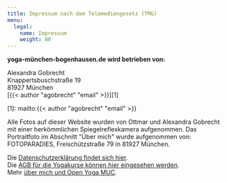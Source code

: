 ```yaml
---
title: Impressum nach dem Telemediengesetz (TMG)
menu:
  legal:
    name: Impressum
    weight: 80
---
```


**yoga-münchen-bogenhausen.de wird betrieben von:**

Alexandra Gobrecht  
Knappertsbuschstraße 19  
81927 München  
[{{< author "agobrecht" "email" >}}][1]  

[1]: mailto:{{< author "agobrecht" "email" >}}


Alle Fotos auf dieser Website wurden von Ottmar und Alexandra Gobrecht mit einer herkömmlichen Spiegelreflexkamera aufgenommen. Das Portraitfoto im Abschnitt "Über mich" wurde aufgenommen von:  
FOTOPARADIES, Freischützstraße 79 in 81927 München.

Die [Datenschutzerklärung findet sich hier][2].  
Die [AGB für die Yogakurse können hier eingesehen werden][3].  
Mehr [über mich und Open Yoga MUC][4].

[2]: /datenschutzerklaerung/
[3]: /agb/
[4]: /about/
